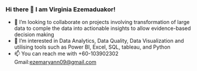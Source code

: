 ### Hi there 👋 I am Virginia Ezemaduakor!

- 👯 I’m looking to collaborate on projects involving transformation of large data to comple the data into actionable insights to allow evidence-based decision making
- 🤔 I’m interested in Data Analytics, Data Quality, Data Visualization and utilising tools such as Power BI, Excel, SQL, tableau, and Python
- 📫 You can reach me with +60-103902302 Gmail:ezemaryann09@gmail.com 
